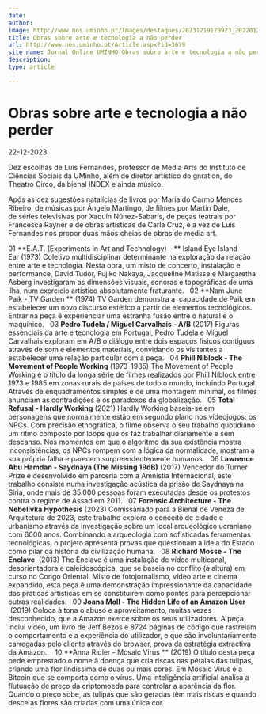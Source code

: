 ```yaml
---
date: 
author: 
image: http://www.nos.uminho.pt/Images/destaques/20231219120923_20220120112credVeraMarmelo1.jpg
title: Obras sobre arte e tecnologia a não perder
url: http://www.nos.uminho.pt/Article.aspx?id=3679
site name: Jornal Online UMINHO Obras sobre arte e tecnologia a não perder
description: 
type: article

---
```

# Obras sobre arte e tecnologia a não perder


22-12-2023

Dez escolhas de Luís Fernandes, professor de Media Arts do Instituto de Ciências Sociais da UMinho, além de diretor artístico do gnration, do Theatro Circo, da bienal INDEX e ainda músico.

Após as dez sugestões natalícias de livros por Maria do Carmo Mendes Ribeiro, de músicas por Ângelo Martingo, de filmes por Martin Dale, de séries televisivas por Xaquín Núnez-Sabarís, de peças teatrais por Francesca Rayner e de obras artísticas de Carla Cruz, é a vez de Luis Fernandes nos propor duas mãos cheias de obras de media art.

01  **E.A.T. (Experiments in Art and Technology) - ** Island Eye Island Ear (1973)
Coletivo multidisciplinar determinante na exploração da relação entre arte e tecnologia. Nesta obra, um misto de concerto, instalação e performance, David Tudor, Fujiko Nakaya, Jacqueline Matisse e Margaretha Asberg investigaram as dimensões visuais, sonoras e topográficas de uma ilha, num exercício artístico absolutamente fraturante.
 
02  **Nam June Paik - TV Garden ** (1974)
TV Garden demonstra a  capacidade de Paik em estabelecer um novo discurso estético a partir de elementos tecnológicos. Entrar na peça é experienciar uma estranha fusão entre o natural e o maquínico.
 
03  **Pedro Tudela / Miguel Carvalhais - A/B**  (2017)
Figuras essenciais da arte e tecnologia em Portugal, Pedro Tudela e Miguel Carvalhais exploram em A/B o diálogo entre dois espaços físicos contíguos através de som e elementos materiais, convidando os visitantes a estabelecer uma relação particular com a peça.
 
04  **Phill Niblock - The Movement of People Working**  (1973-1985)
The Movement of People Working é o título da longa série de filmes realizados por Phill Niblock entre 1973 e 1985 em zonas rurais de países de todo o mundo, incluindo Portugal. Através de enquadramentos simples e de uma montagem minimal, os filmes anunciam as contradições e os paradoxos da globalização.
 
05  **Total Refusal - Hardly Working**  (2021)
Hardly Working baseia-se em personagens que normalmente estão em segundo plano nos vídeojogos: os NPCs. Com precisão etnográfica, o filme observa o seu trabalho quotidiano: um ritmo composto por loops que os faz trabalhar diariamente e sem descanso. Nos momentos em que o algoritmo da sua existência mostra inconsistências, os NPCs rompem com a lógica da normalidade, mostram a sua própria falha e parecem surpreendentemente humanos.
 
06  **Lawrence Abu Hamdan - Saydnaya (The Missing 19dB)**  (2017)
Vencedor do Turner Prize e desenvolvido em parceria com a Amnistia Internacional, este trabalho consiste numa investigação acústica da prisão de Saydnaya na Síria, onde mais de 35.000 pessoas foram executadas desde os protestos contra o regime de Assad em 2011.
 
07  **Forensic Architecture - The Nebelivka Hypothesis**  (2023)
Comissariado para a Bienal de Veneza de Arquitetura de 2023, este trabalho explora o conceito de cidade e urbanismo através da investigação sobre um local arqueológico ucraniano com 6000 anos. Combinando a arqueologia com sofisticadas ferramentas tecnológicas, o projeto apresenta provas que questionam a ideia do Estado como pilar da história da civilização humana.
 
08  **Richard Mosse - The Enclave**  (2013)
The Enclave é uma instalação de vídeo multicanal, desorientadora e caleidoscópica, que se baseia no conflito (à altura) em curso no Congo Oriental. Misto de fotojornalismo, vídeo arte e cinema expandido, esta peça é uma demonstração impressionante da capacidade das práticas artísticas em se constituírem como pontes para percepcionar outras realidades.
 
09  **Joana Moll - The Hidden Life of an Amazon User**  (2019)
Coloca à tona o abuso e aproveitamento, muitas vezes desconhecido, que a Amazon exerce sobre os seus utilizadores. A peça inclui vídeo, um livro de Jeff Bezos e 8724 páginas de código que rastreiam o comportamento e a experiência do utilizador, e que são involuntariamente carregadas pelo cliente através do browser, prova da estratégia extractiva da Amazon.
  
10  **Anna Ridler - Mosaic Virus ** (2019)
O título desta peça pede emprestado o nome à doença que cria riscas nas pétalas das tulipas, criando uma flor lindíssima de duas ou mais cores. Em Mosaic Virus é a Bitcoin que se comporta como o vírus. Uma inteligência artificial analisa a flutuação de preço da criptomoeda para controlar a aparência da flor. Quando o preço sobe, as tulipas que são geradas têm mais riscas e quando desce as flores são criadas com uma única cor.

